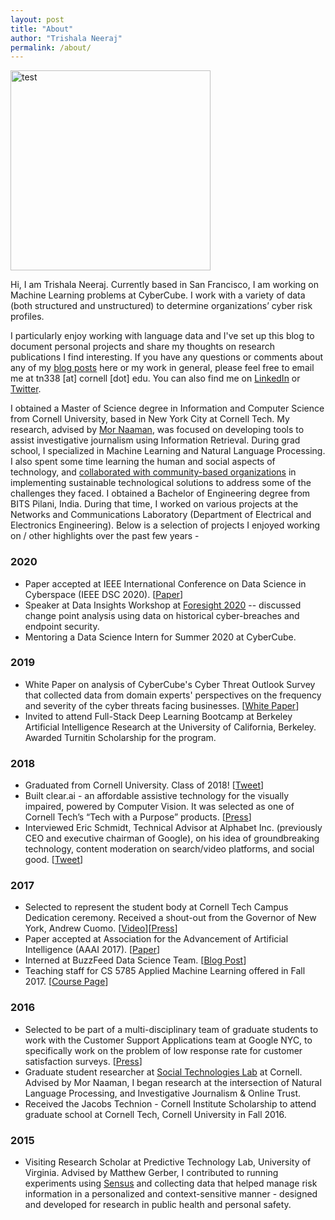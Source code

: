 ```yaml
---
layout: post
title: "About"
author: "Trishala Neeraj"
permalink: /about/
---
```


<img src="https://drive.google.com/uc?export=&id=1to24tk7ZS12Y3cq5U2nLxIubWcsx_r7I" alt="test" width="320" height=auto /> 

Hi, I am Trishala Neeraj. Currently based in San Francisco, I am working on Machine Learning problems at CyberCube. I work with a variety of data (both structured and unstructured) to determine organizations’ cyber risk profiles. 

I particularly enjoy working with language data and I've set up this blog to document personal projects and share my thoughts on research publications I find interesting. If you have any questions or comments about any of my [blog posts](http://trishalaneeraj.github.io/) here or my work in general, please feel free to email me at tn338 [at] cornell [dot] edu. You can also find me on [LinkedIn](https://www.linkedin.com/in/trishalaneeraj/) or [Twitter](https://twitter.com/trishalaneeraj).

I obtained a Master of Science degree in Information and Computer Science from Cornell University, based in New York City at Cornell Tech. My research, advised by [Mor Naaman](https://people.jacobs.cornell.edu/mor/), was focused on developing tools to assist investigative journalism using Information Retrieval. During grad school, I specialized in Machine Learning and Natural Language Processing. I also spent some time learning the human and social aspects of technology, and [collaborated with community-based organizations](https://medium.com/p/66120ec11854#f79f) in implementing sustainable technological solutions to address some of the challenges they faced. I obtained a Bachelor of Engineering degree from BITS Pilani, India. During that time, I worked on various projects at the Networks and Communications Laboratory (Department of Electrical and Electronics Engineering). Below is a selection of projects I enjoyed working on / other highlights over the past few years - 

### 2020
* Paper accepted at IEEE International Conference on Data Science in Cyberspace (IEEE DSC 2020). [[Paper](https://ieeexplore.ieee.org/abstract/document/9172854)]
* Speaker at Data Insights Workshop at [Foresight 2020](https://insights.cybcube.com/foresight-2020-virtual-reality) -- discussed change point analysis using data on historical cyber-breaches and endpoint security.
* Mentoring a Data Science Intern for Summer 2020 at CyberCube.

### 2019
* White Paper on analysis of CyberCube's Cyber Threat Outlook Survey that collected data from domain experts' perspectives on the frequency and severity of the cyber threats facing businesses. [[White Paper](
https://insights.cybcube.com/post/102fqdw/cyber-security-professionals-unveil-heightened-concerns-around-cascading-impacts)] 
* Invited to attend Full-Stack Deep Learning Bootcamp at Berkeley Artificial Intelligence Research at the University of California, Berkeley. Awarded Turnitin Scholarship for the program.

### 2018
* Graduated from Cornell University. Class of 2018! [[Tweet](https://twitter.com/CornellInfoSci/status/1000490385699991552)]
* Built clear.ai - an affordable assistive technology for the visually impaired, powered by Computer Vision. It was selected as one of Cornell Tech’s “Tech with a Purpose” products. [[Press](https://tech.cornell.edu/news/video-tech-with-a-purpose/)]
* Interviewed Eric Schmidt, Technical Advisor at Alphabet Inc. (previously CEO and executive chairman of Google), on his idea of groundbreaking technology, content moderation on search/video platforms, and social good. [[Tweet](https://twitter.com/trishalaneeraj/status/969640286132559877)]

### 2017
* Selected to represent the student body at Cornell Tech Campus Dedication ceremony. Received a shout-out from the Governor of New York, Andrew Cuomo. [[Video](https://www.youtube.com/watch?v=sDlt4AIKJjw&feature=youtu.be)][[Press](https://www.governor.ny.gov/news/video-photos-rush-transcript-governor-cuomo-delivers-remarks-ribbon-cutting-cornell-tech-campus)]
* Paper accepted at Association for the Advancement of Artificial Intelligence (AAAI 2017). [[Paper](https://www.aaai.org/ocs/index.php/ICWSM/ICWSM17/paper/view/15630/14864)]
* Interned at BuzzFeed Data Science Team. [[Blog Post](https://tech.buzzfeed.com/how-we-tagged-14-000-buzzfeed-quizzes-using-k-means-clustering-95fc46bc6daf)]
* Teaching staff for CS 5785 Applied Machine Learning offered in Fall 2017. [[Course Page](https://cornelltech.github.io/cs5785-fall-2017/index.html)]

### 2016
* Selected to be part of a multi-disciplinary team of graduate students to work with the Customer Support Applications team at Google NYC, to specifically work on the problem of low response rate for customer satisfaction surveys. [[Press](https://tech.cornell.edu/news/product-challenge-google-cio/)]
* Graduate student researcher at [Social Technologies Lab](https://s.tech.cornell.edu/) at Cornell. Advised by Mor Naaman, I began research at the intersection of Natural Language Processing, and Investigative Journalism & Online Trust.
* Received the Jacobs Technion - Cornell Institute Scholarship to attend graduate school at Cornell Tech, Cornell University in Fall 2016.


### 2015
* Visiting Research Scholar at Predictive Technology Lab, University of Virginia. Advised by Matthew Gerber, I contributed to running experiments using [Sensus](https://predictive-technology-laboratory.github.io/sensus/) and collecting data that helped manage risk information in a personalized and context-sensitive manner - designed and developed for research in public health and personal safety.